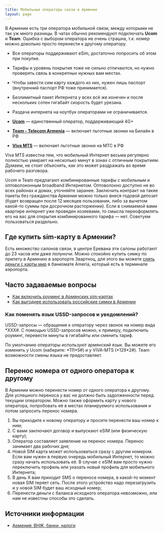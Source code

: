 ```yaml
---
title: Мобильные операторы связи в Армении
layout: page
---
```


В Армении есть три оператора мобильной связи, между которыми не так уж много разницы. В чатах обычно рекомендуют
подключать **Ucom** и **Team**. Ошибка с выбором оператора не очень страшна, т.к. номер можно довольно просто перенести
к другому оператору.

- Все операторы поддерживают eSim, достаточно попросить об этом при покупке.
- Тарифы и уровень покрытия тоже не сильно отличаются, но нужно проверять связь в конкретных нужных вам местах.
- Чтобы завести сим карту каждого из них, нужен лишь паспорт (внутренний паспорт РФ тоже принимается).
- Безлимитный пакет Интернета у всех всё же конечен и после нескольких сотен гигабайт скорость будет урезана.
- Раздача интернета на ноутбук операторами не ограничивается.

- **[Ucom](https://www.ucom.am/ru/personal)** — единственный оператор, поддерживающий 4G+
- **[Team - Telecom Armenia](https://www.telecomarmenia.am/ru)** — включает льготные звонки на Билайн в РФ
- **[Viva MTS](https://www.mts.am/ru/Individual-customers)** — включает льготные звонки на МТС в РФ

Viva MTS известна тем, что мобильный Интернет весьма регулярно полностью умирает на несколько минут
в зонах с отличным покрытием. Думаем, не стоит объяснять, как это может раздражать во время рабочего разговора.

Ucom и Team предлагают комбинированные тарифы с мобильным и оптоволоконным broadband Интернетом.
Оптоволокно доступно не во всех районах и домах, уточняйте заранее. Заключить контракт на такие пакеты без гражданства
Армении можно только внеся годовой депозит (будет возвращен после 12 месяцев пользования, либо за вычетом какой-то
суммы при досрочном расторжении). Если в снимаемой вами квартире интернет уже проведен хозяевами, то смысла переоформлять
его на вас для открытия комбинированного тарифа — нет. Советуем пользоваться раздельно.

## Где купить sim-карту в Армении?

Есть множество салонов связи, в центре Еревана эти салоны работают до 23 часов или даже полуночи. Можно спокойно
купить симку по прилету в Армению в аэропорте Звартноц, для этого вы можете
[снять деньги с карты мир](#снятие-наличных-с-карт-мир) в банкомате Ameria, который есть в терминале аэропорта.

## Часто задаваемые вопросы

- [Как включить роуминг в Армянских sim-картах](/cellular/roaming.md)
- [Как выгоднее использовать российские симки в Армении](/cellular/russian-sim.md)

### Как поменять язык USSD-запросов и уведомлений?

USSD-запросы — обращения к оператору через звонок на номер вида *XXX#. С помощью USSD-запросов можно, к примеру, подключить роуминг, перевести минуты в гигабайты или сменить тариф.

По умолчанию операторы используют армянский язык. Вы можете его изменить у Ucom (наберите: \*111\*5#) и у VIVA-MTS (\*129\*2#). Team возможности смены языка не предоставляет.

## Перенос номера от одного оператора к другому

В Армении можно перенести номер от одного оператора к другому. Для успешного переноса у вас не должно быть
задолженности перед текущим оператором. Можно также оформить карту у нового оператора, попробовать её в местах
планируемого использования и потом запросить перенос номера.

1. Вы приходите к новому оператору и просите перенести ваш номер к ним;
2. С вами заключают договор и выпускают eSIM (или физическую карту);
3. Оператор составляет заявление на перенос номера. Перенос занимает два рабочих дня;
4. Новой SIM карта может использоваться сразу с другим номером. Если вам нужен в первую очередь мобильный Интернет, то можно сразу начать использовать её. В случае с eSIM вам просто нужно переключить профиль или указать новый профиль для мобильного Интернета;
5. В день X вам приходит SMS о переносе номера, в какой-то момент новая SIM теряет сеть. После этого устройство надо перезагрузить и у новой SIM будет ваш исходный номер;
6. Перенести деньги с баланса исходного оператора невозможно, или нам не известны способы это сделать.

## Источники информации

- [Армения: ВНЖ, банки, налоги](https://t.me/am_banking_and_residency)
